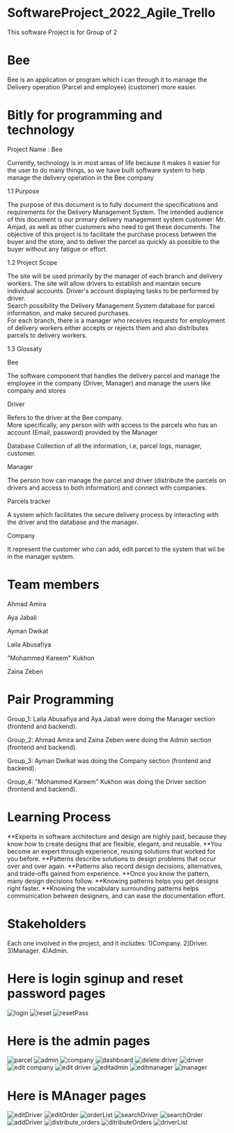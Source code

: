 # SoftwareProject_2022_Agile_Trello	
This software Project is for Group of 2	
# Bee	
Bee is an application or program which i can through it to manage the Delivery operation (Parcel and employee) (customer) more easier.	
# Bitly for programming and technology	


Project Name : Bee	

Currently, technology is in most areas of life because it makes it easier for the user to do many things, so we have built software system to help manage the delivery operation in the Bee company 	

1.1 Purpose	

The purpose of this document is to fully document the specifications and requirements for the Delivery Management System. The intended audience of this document is our primary delivery management system customer: Mr. Amjad, as well as other customers who need to get these documents.	
The objective of this project is to facilitate the purchase process between the buyer and the store, and to deliver the parcel as quickly as possible to the buyer without any fatigue or effort.	

1.2 Project Scope	

The site will be used primarily by the manager of each branch and delivery workers. The site will allow drivers to establish and maintain secure individual accounts. Driver's account displaying tasks to be performed by driver.	
Search possibility the Delivery Management System database for parcel information, and make secured purchases.	
For each branch, there is a manager who receives requests for employment of delivery workers either accepts or rejects them and also distributes parcels to delivery workers.	


1.3 Glossaty 	

Bee	

The software component that handles the delivery parcel and manage the employee in the company (Driver, Manager) and manage the users like company and stores 	

Driver	

Refers to the driver at the Bee company. 	
More specifically, any person with with access to the parcels who has an account (Email, password) provided by the Manager	

Database Collection of all the information, i.e, parcel logs, manager, customer.	

Manager 	

The person how can manage the parcel and driver (distribute the parcels on drivers and access to both information) and connect with companies.	

Parcels tracker 	

A system which facilitates the secure delivery process by interacting with the driver and the database and the manager.	

Company 	

It represent the customer who can add, edit parcel to the system that wil be in the manager system.	

# Team members	
Ahmad Amira	

Aya Jabali	

Ayman Dwikat	

Laila Abusafiya	

"Mohammed Kareem" Kukhon	

Zaina Zeben	

# Pair Programming 

Group_1: Laila Abusafiya and Aya Jabali were doing the Manager section (frontend and backend).

Group_2: Ahmad Amira and Zaina Zeben were doing the Admin section (frontend and backend).

Group_3: Ayman Dwikat was doing the Company section (frontend and backend).

Group_4: "Mohammed Kareem" Kukhon was doing the Driver section (frontend and backend).

# Learning Process
**Experts in software architecture and design are highly paid, because they know how to create 
designs that are flexible, elegant, and reusable. **You become an expert through experience, 
reusing solutions that worked for you before. **Patterns describe solutions to design problems
that occur over and over again. **Patterns also record design decisions, alternatives, and 
trade-offs gained from experience. **Once you know the pattern, many design decisions follow. 
**Knowing patterns helps you get designs right faster. **Knowing the vocabulary surrounding 
patterns helps communication between designers, and can ease the documentation effort.

# Stakeholders

Each one involved in the project, and it includes: 1)Company. 2)Driver. 3)Manager. 4)Admin.
 
# Here is login sginup and reset password pages
![login](https://user-images.githubusercontent.com/100162487/168092322-4ace81ec-fd11-47c4-9803-2df647b4cea9.jpg)
![reset](https://user-images.githubusercontent.com/100162487/168092337-93b5ae32-b124-487d-8ce0-7209022c548a.jpg)
![resetPass](https://user-images.githubusercontent.com/100162487/168092342-de769cc2-1b90-46ec-a6fb-e0fda4a631a2.jpg)

# Here is the admin pages

![parcel](https://user-images.githubusercontent.com/100162487/168093757-1bfc790e-4620-47e8-900d-968c6527596d.jpg)
![admin](https://user-images.githubusercontent.com/100162487/168093765-5a497a00-7728-4d4e-9423-3abfe637a6a0.jpg)
![company](https://user-images.githubusercontent.com/100162487/168093769-fb3b90fd-7888-4e42-8669-130698a71600.jpg)
![dashboard](https://user-images.githubusercontent.com/100162487/168093772-2dfa9c00-a91b-4041-820b-79b1135eefef.jpg)
![delete driver](https://user-images.githubusercontent.com/100162487/168093775-bc3e9b54-b286-42c2-ac02-2ae0ed094261.jpg)
![driver](https://user-images.githubusercontent.com/100162487/168093778-0462da2a-8582-499b-8346-b58f10d074c2.jpg)
![edit company](https://user-images.githubusercontent.com/100162487/168093781-2274c7fd-2e62-4158-804f-6244faaa0767.jpg)
![edit driver](https://user-images.githubusercontent.com/100162487/168093783-606b8bcd-8146-45ac-8896-816b9cfd6714.jpg)
![editadmin](https://user-images.githubusercontent.com/100162487/168093787-58e22887-223a-427f-9edf-e84c5bd59056.jpg)
![editmanager](https://user-images.githubusercontent.com/100162487/168093789-4b4605b5-8e09-47b9-8fcd-999e18be167f.jpg)
![manager](https://user-images.githubusercontent.com/100162487/168093793-181d8b4a-2183-4b99-b771-d2533af1d856.jpg)

# Here is MAnager pages

![editDriver](https://user-images.githubusercontent.com/100162487/168094323-d5bfaccd-c77e-4c13-b487-6fbf660bb700.jpg)
![editOrder](https://user-images.githubusercontent.com/100162487/168094333-93b3f8b3-048e-42a0-bf50-b4723a2dd952.jpg)
![orderList](https://user-images.githubusercontent.com/100162487/168094335-05264f76-032e-46d6-8b90-a5fb8aebd048.jpg)
![searchDriver](https://user-images.githubusercontent.com/100162487/168094337-96cd6d73-298b-4a87-b28f-19de167221d0.jpg)
![searchOrder](https://user-images.githubusercontent.com/100162487/168094338-f5d7b995-c68f-4884-bfed-78b30924fff1.jpg)
![addDriver](https://user-images.githubusercontent.com/100162487/168094341-326839df-47c3-4ef8-8cef-3a0092fc5015.jpg)
![distribute_orders](https://user-images.githubusercontent.com/100162487/168094342-ad5bf1e0-163f-43e1-8b3f-429b7dec9ef8.jpg)
![ditributeOrders](https://user-images.githubusercontent.com/100162487/168094343-872e3f79-c4ab-4d78-beca-d6a11c3d056a.jpg)
![driverList](https://user-images.githubusercontent.com/100162487/168094346-8a9f0afd-954d-4491-a422-c0d8b926e7a9.jpg)

